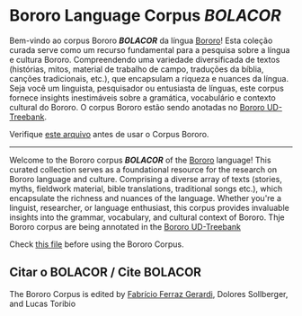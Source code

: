 # Bororo Language Corpus _BOLACOR_

Bem-vindo ao corpus Bororo **_BOLACOR_** da língua [Bororo]()! Esta coleção curada serve como um recurso fundamental para a pesquisa sobre a língua e cultura Bororo. Compreendendo uma variedade diversificada de textos (histórias, mitos, material de trabalho de campo, traduções da bíblia, canções tradicionais, etc.), que encapsulam a riqueza e nuances da língua. Seja você um linguista, pesquisador ou entusiasta de línguas, este corpus fornece insights inestimáveis sobre a gramática, vocabulário e contexto cultural do Bororo. O corpus Bororo estão sendo anotadas no [Bororo UD-Treebank](https://github.com/UniversalDependencies/UD_Bororo-BDT/blob/dev/bor_bdt-ud-test.conllu).


Verifique [este arquivo](https://github.com/LanguageStructure/Bororo-Corpus/blob/main/Instructions.md) antes de usar o Corpus Bororo.

---

Welcome to the Bororo corpus **_BOLACOR_** of the [Bororo]() language! This curated collection serves as a foundational resource for the research on Bororo language and culture. Comprising a diverse array of texts (stories, myths, fieldwork material, bible translations, traditional songs etc.), which encapsulate the richness and nuances of the language. Whether you're a linguist, researcher, or language enthusiast, this corpus provides invaluable insights into the grammar, vocabulary, and cultural context of Bororo. Thje Bororo corpus are being annotated in the [Bororo UD-Treebank](https://github.com/UniversalDependencies/UD_Bororo-BDT/blob/dev/bor_bdt-ud-test.conllu)



Check [this file](https://github.com/LanguageStructure/Bororo-Corpus/blob/main/Instructions.md) before using the Bororo Corpus.



## Citar o BOLACOR / Cite BOLACOR

The Bororo Corpus is edited by [Fabrício Ferraz Gerardi](https://languagestructure.github.io), Dolores Sollberger, and Lucas Toribio

